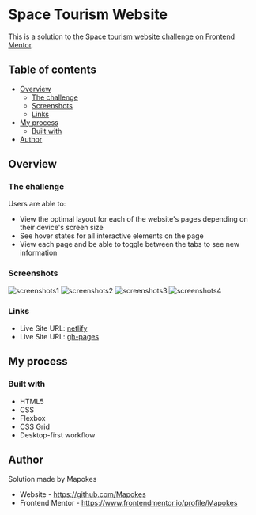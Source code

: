 # Space Tourism Website

This is a solution to the [Space tourism website challenge on Frontend Mentor](https://www.frontendmentor.io/challenges/space-tourism-multipage-website-gRWj1URZ3).

## Table of contents

- [Overview](#overview)
  - [The challenge](#the-challenge)
  - [Screenshots](#screenshots)
  - [Links](#links)
- [My process](#my-process)
  - [Built with](#built-with)
- [Author](#author)

## Overview

### The challenge

Users are able to:

- View the optimal layout for each of the website's pages depending on their device's screen size
- See hover states for all interactive elements on the page
- View each page and be able to toggle between the tabs to see new information

### Screenshots

![screenshots1](https://i.postimg.cc/m2DRyFXQ/1.jpg)
![screenshots2](https://i.postimg.cc/W4RvVY2n/2.jpg)
![screenshots3](https://i.postimg.cc/LszM8k5M/3.jpg)
![screenshots4](https://i.postimg.cc/zB8YbLHH/4.jpg)

### Links

- Live Site URL: [netlify](https://guileless-hummingbird-59399c.netlify.app/)
- Live Site URL: [gh-pages](https://mapokes.github.io/Space-Tourism-Website/)

## My process

### Built with

- HTML5
- CSS
- Flexbox
- CSS Grid
- Desktop-first workflow

## Author

Solution made by Mapokes

- Website - https://github.com/Mapokes
- Frontend Mentor - https://www.frontendmentor.io/profile/Mapokes
